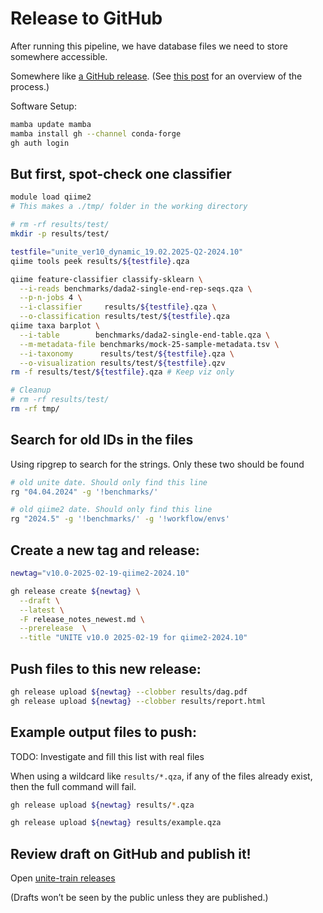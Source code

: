 # Release to GitHub

After running this pipeline, we have database files we need to store somewhere accessible.

Somewhere like [a GitHub release](https://docs.github.com/en/repositories/releasing-projects-on-github/about-releases).
(See [this post](https://stackoverflow.com/questions/64936180/how-to-release-on-github-through-the-command-line-and-to-attach-a-large-file) for an overview of the process.)

Software Setup:

```bash
mamba update mamba
mamba install gh --channel conda-forge
gh auth login
```

## But first, spot-check one classifier

```bash
module load qiime2
# This makes a ./tmp/ folder in the working directory

# rm -rf results/test/
mkdir -p results/test/

testfile="unite_ver10_dynamic_19.02.2025-Q2-2024.10"
qiime tools peek results/${testfile}.qza

qiime feature-classifier classify-sklearn \
  --i-reads benchmarks/dada2-single-end-rep-seqs.qza \
  --p-n-jobs 4 \
  --i-classifier     results/${testfile}.qza \
  --o-classification results/test/${testfile}.qza
qiime taxa barplot \
  --i-table        benchmarks/dada2-single-end-table.qza \
  --m-metadata-file benchmarks/mock-25-sample-metadata.tsv \
  --i-taxonomy      results/test/${testfile}.qza \
  --o-visualization results/test/${testfile}.qzv
rm -f results/test/${testfile}.qza # Keep viz only

# Cleanup
# rm -rf results/test/
rm -rf tmp/
```

## Search for old IDs in the files

Using ripgrep to search for the strings. Only these two should be found

```bash
# old unite date. Should only find this line
rg "04.04.2024" -g '!benchmarks/'

# old qiime2 date. Should only find this line
rg "2024.5" -g '!benchmarks/' -g '!workflow/envs'
```

## Create a new tag and release:

```bash
newtag="v10.0-2025-02-19-qiime2-2024.10"

gh release create ${newtag} \
  --draft \
  --latest \
  -F release_notes_newest.md \
  --prerelease  \
  --title "UNITE v10.0 2025-02-19 for qiime2-2024.10"
```

## Push files to this new release:

```bash
gh release upload ${newtag} --clobber results/dag.pdf
gh release upload ${newtag} --clobber results/report.html
```

## Example output files to push:

TODO: Investigate and fill this list with real files

When using a wildcard like `results/*.qza`, if any of the files already exist, then the full command will fail.

```bash
gh release upload ${newtag} results/*.qza

gh release upload ${newtag} results/example.qza
```

## Review draft on GitHub and publish it!

Open [unite-train releases](https://github.com/colinbrislawn/unite-train/releases)

(Drafts won’t be seen by the public unless they are published.)


